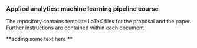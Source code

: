 ### Applied analytics: machine learning pipeline course

The repository contains template LaTeX files for the proposal and the paper. Further instructions are contained within each document.

**adding some text here **